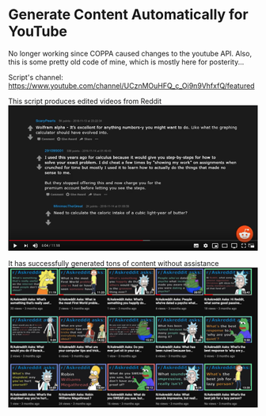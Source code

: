 # Generate Content Automatically for YouTube

No longer working since COPPA caused changes to the youtube API. Also, this is some pretty old code of mine, which is mostly here for posterity...

Script's channel: 
https://www.youtube.com/channel/UCznMOuHFQ_c_Oi9n9VhfxfQ/featured

This script produces edited videos from Reddit
![](video_example.png)

It has successfully generated tons of content without assistance 
![](script_output.png)
